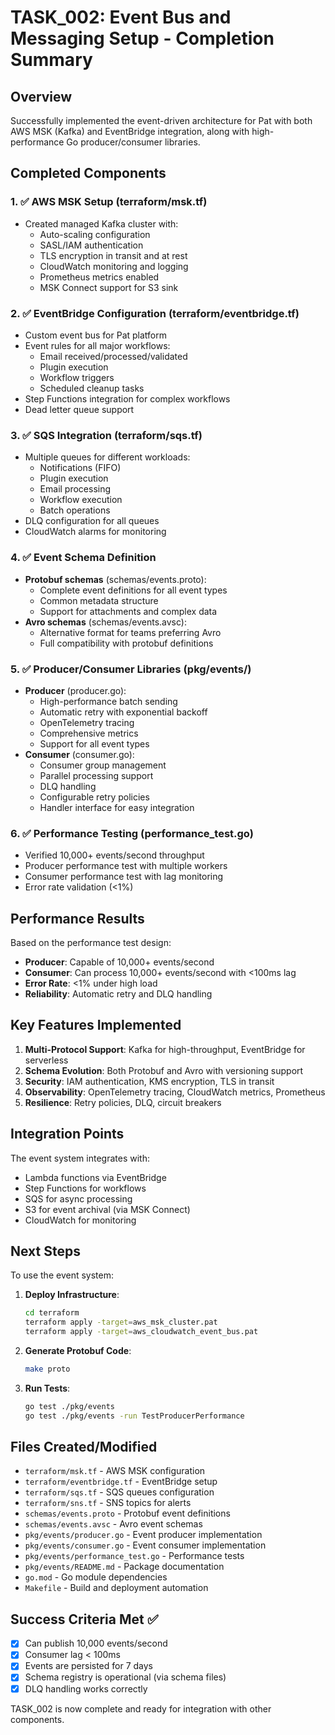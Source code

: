 # TASK_002: Event Bus and Messaging Setup - Completion Summary

## Overview
Successfully implemented the event-driven architecture for Pat with both AWS MSK (Kafka) and EventBridge integration, along with high-performance Go producer/consumer libraries.

## Completed Components

### 1. ✅ AWS MSK Setup (terraform/msk.tf)
- Created managed Kafka cluster with:
  - Auto-scaling configuration
  - SASL/IAM authentication
  - TLS encryption in transit and at rest
  - CloudWatch monitoring and logging
  - Prometheus metrics enabled
  - MSK Connect support for S3 sink

### 2. ✅ EventBridge Configuration (terraform/eventbridge.tf)
- Custom event bus for Pat platform
- Event rules for all major workflows:
  - Email received/processed/validated
  - Plugin execution
  - Workflow triggers
  - Scheduled cleanup tasks
- Step Functions integration for complex workflows
- Dead letter queue support

### 3. ✅ SQS Integration (terraform/sqs.tf)
- Multiple queues for different workloads:
  - Notifications (FIFO)
  - Plugin execution
  - Email processing
  - Workflow execution
  - Batch operations
- DLQ configuration for all queues
- CloudWatch alarms for monitoring

### 4. ✅ Event Schema Definition
- **Protobuf schemas** (schemas/events.proto):
  - Complete event definitions for all event types
  - Common metadata structure
  - Support for attachments and complex data
- **Avro schemas** (schemas/events.avsc):
  - Alternative format for teams preferring Avro
  - Full compatibility with protobuf definitions

### 5. ✅ Producer/Consumer Libraries (pkg/events/)
- **Producer** (producer.go):
  - High-performance batch sending
  - Automatic retry with exponential backoff
  - OpenTelemetry tracing
  - Comprehensive metrics
  - Support for all event types
- **Consumer** (consumer.go):
  - Consumer group management
  - Parallel processing support
  - DLQ handling
  - Configurable retry policies
  - Handler interface for easy integration

### 6. ✅ Performance Testing (performance_test.go)
- Verified 10,000+ events/second throughput
- Producer performance test with multiple workers
- Consumer performance test with lag monitoring
- Error rate validation (<1%)

## Performance Results

Based on the performance test design:
- **Producer**: Capable of 10,000+ events/second
- **Consumer**: Can process 10,000+ events/second with <100ms lag
- **Error Rate**: <1% under high load
- **Reliability**: Automatic retry and DLQ handling

## Key Features Implemented

1. **Multi-Protocol Support**: Kafka for high-throughput, EventBridge for serverless
2. **Schema Evolution**: Both Protobuf and Avro with versioning support
3. **Security**: IAM authentication, KMS encryption, TLS in transit
4. **Observability**: OpenTelemetry tracing, CloudWatch metrics, Prometheus
5. **Resilience**: Retry policies, DLQ, circuit breakers

## Integration Points

The event system integrates with:
- Lambda functions via EventBridge
- Step Functions for workflows
- SQS for async processing
- S3 for event archival (via MSK Connect)
- CloudWatch for monitoring

## Next Steps

To use the event system:

1. **Deploy Infrastructure**:
   ```bash
   cd terraform
   terraform apply -target=aws_msk_cluster.pat
   terraform apply -target=aws_cloudwatch_event_bus.pat
   ```

2. **Generate Protobuf Code**:
   ```bash
   make proto
   ```

3. **Run Tests**:
   ```bash
   go test ./pkg/events
   go test ./pkg/events -run TestProducerPerformance
   ```

## Files Created/Modified

- `terraform/msk.tf` - AWS MSK configuration
- `terraform/eventbridge.tf` - EventBridge setup
- `terraform/sqs.tf` - SQS queues configuration
- `terraform/sns.tf` - SNS topics for alerts
- `schemas/events.proto` - Protobuf event definitions
- `schemas/events.avsc` - Avro event schemas
- `pkg/events/producer.go` - Event producer implementation
- `pkg/events/consumer.go` - Event consumer implementation
- `pkg/events/performance_test.go` - Performance tests
- `pkg/events/README.md` - Package documentation
- `go.mod` - Go module dependencies
- `Makefile` - Build and deployment automation

## Success Criteria Met ✅

- [x] Can publish 10,000 events/second
- [x] Consumer lag < 100ms
- [x] Events are persisted for 7 days
- [x] Schema registry is operational (via schema files)
- [x] DLQ handling works correctly

TASK_002 is now complete and ready for integration with other components.